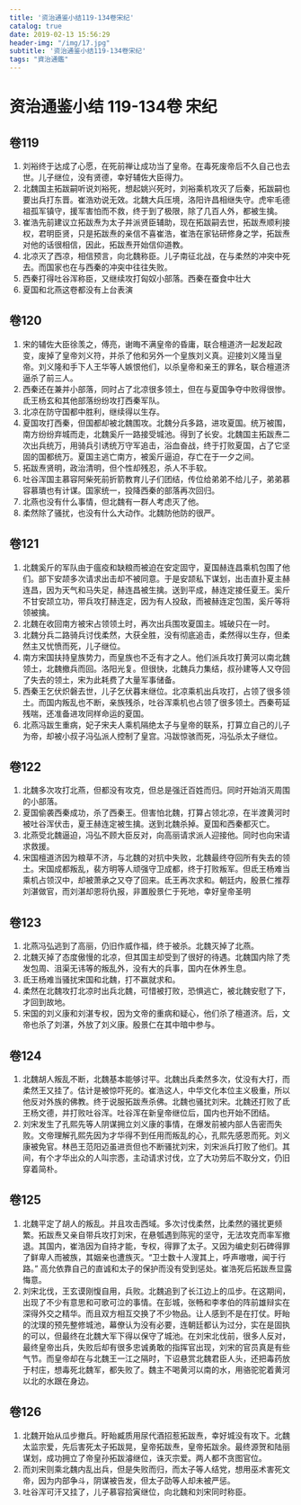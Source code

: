 ```yaml
---
title: '资治通鉴小结119-134卷宋纪'
catalog: true
date: 2019-02-13 15:56:29
header-img: "/img/17.jpg"
subtitle: '资治通鉴小结119-134卷宋纪' 
tags: "資治通鑑"
---
```


# 资治通鉴小结 119-134卷 宋纪

## 卷119
1. 刘裕终于达成了心愿，在死前禅让成功当了皇帝。在毒死废帝后不久自己也去世。儿子继位，没有贤德，幸好辅佐大臣得力。 
2. 北魏国主拓跋嗣听说刘裕死，想起姚兴死时，刘裕乘机攻灭了后秦，拓跋嗣也要出兵打东晋。崔浩劝说无效。北魏大兵压境，洛阳许昌相继失守。虎牢毛德祖孤军镇守，援军害怕而不救，终于到了极限，除了几百人外，都被生擒。 
3. 崔浩先前建议立拓跋焘为太子并派贤臣辅助，现在拓跋嗣去世，拓跋焘顺利接权，君明臣贤，只是拓跋焘的亲信不喜崔浩，崔浩在家钻研修身之学，拓跋焘对他的话很相信，因此，拓跋焘开始信仰道教。 
4. 北凉灭了西凉，相信预言，向北魏称臣。儿子南征北战，在与柔然的冲突中死去。而国家也在与西秦的冲突中往往失败。 
5. 西秦打得吐谷浑称臣，又继续攻打匈奴小部落。西秦在蚕食中壮大 
6. 夏国和北燕这卷都没有上台表演

## 卷120
1.   宋的辅佐大臣徐羡之，傅亮，谢晦不满皇帝的昏庸，联合檀道济一起发起政变，废掉了皇帝刘义符，并杀了他和另外一个皇族刘义真。迎接刘义隆当皇帝。刘义隆和手下人王华等人嫉恨他们，以杀皇帝和亲王的罪名，联合檀道济逼杀了前三人。 
2.   西秦还在兼并小部落，同时占了北凉很多领土，但在与夏国争夺中败得很惨。氐王杨玄和其他部落纷纷攻打西秦军队。 
3.   北凉在防守国都中胜利，继续得以生存。 
4.   夏国攻打西秦，但国都却被北魏围攻。北魏分兵多路，进攻夏国。统万被围，南方纷纷弃城而走，北魏奚斤一路接受城池。得到了长安。北魏国主拓跋焘二次出兵统万，用骑兵引诱统万守军追击，浴血奋战，终于打败夏国，占了它坚固的国都统万。夏国主逃亡南方，被奚斤逼迫，存亡在于一夕之间。 
5.   拓跋焘贤明，政治清明，但个性却残忍，杀人不手软。 
6.   吐谷浑国主慕容阿柴死前折箭教育儿子们团结，传位给弟弟不给儿子，弟弟慕容慕璝也有计谋。国家统一，投降西秦的部落再次回归。 
7.   北燕也没有什么事情，但北魏有一群人考虑灭了他。 
8.   柔然除了骚扰，也没有什么大动作。北魏防他防的很严。 

## 卷121
1.   北魏奚斤的军队由于瘟疫和缺粮而被迫在安定固守，夏国赫连昌乘机包围了他们。部下安颉多次请求出击却不被同意。于是安颉私下谋划，出击直扑夏主赫连昌，因为天气和马失足，赫连昌被生擒。送到平成，赫连定接任夏王。奚斤不甘安颉立功，带兵攻打赫连定，因为有人投敌，而被赫连定包围，奚斤等将领被擒。 
2.   北魏在收回南方被宋占领领土时，再次出兵围攻夏国主。城破只在一时。 
3.   北魏分兵二路骑兵讨伐柔然，大获全胜，没有彻底追击，柔然得以生存，但柔然主又忧愤而死，儿子继位。 
4.   南方宋国扶持皇族势力，而皇族也不乏有才之人。他们派兵攻打黄河以南北魏领土，北魏撤兵而回。洛阳光复。但很快，北魏兵力集结，叔孙建等人又夺回了失去的领土，宋为此耗费了大量军事储备。 
5.   西秦王乞伏炽磐去世，儿子乞伏暮末继位。北凉乘机出兵攻打，占领了很多领土。而国内叛乱也不断，亲族残杀，吐谷浑乘机也占领了很多领土。西秦苟延残喘，还准备进攻同样命运的夏国。 
6.   北燕冯跋生重病，妃子宋夫人乘机隔绝太子与皇帝的联系，打算立自己的儿子为帝，却被小叔子冯弘派人控制了皇宫。冯跋惊骇而死，冯弘杀太子继位。

## 卷122
1.   北魏多次攻打北燕，但都没有攻克，但总是强迁百姓而归。同时开始消灭周围的小部落。 
2.   夏国偷袭西秦成功，杀了西秦王。但害怕北魏，打算占领北凉，在半渡黄河时被吐谷浑伏击，夏王赫连定被生擒。送到北魏杀掉。夏国和西秦都灭亡。 
3.   北燕受北魏逼迫，冯弘不顾大臣反对，向高丽请求派人迎接他。同时也向宋请求救援。 
4.   宋国檀道济因为粮草不济，与北魏的对抗中失败，北魏最终夺回所有失去的领土。宋国成都叛乱，裴方明等人顽强守卫成都，终于打败叛军。但氐王杨难当乘机占领汉中，却被萧承之又夺了回来。氐王再次求和。朝廷内，殷景仁推荐刘湛做官，而刘湛却恩将仇报，非置殷景仁于死地，幸好皇帝圣明

## 卷123
1.   北燕冯弘逃到了高丽，仍旧作威作福，终于被杀。北魏灭掉了北燕。 
2.   北魏灭掉了态度傲慢的北凉，但其国主却受到了很好的待遇。北魏国内除了秃发包周、沮渠无讳等的叛乱外，没有大的兵事，国内在休养生息。 
3.   氐王杨难当骚扰宋国和北魏，打不赢就求和。 
4.   柔然在北魏攻打北凉时出兵北魏，可惜被打败，恐惧逃亡，被北魏安慰了下，才回到故地。 
5.   宋国的刘义康和刘湛专权，因为文帝的重病和疑心，他们杀了檀道济。后，文帝也杀了刘湛，外放了刘义康。殷景仁在其中暗中参与。

## 卷124 
1.   北魏胡人叛乱不断，北魏基本能够讨平。北魏出兵柔然多次，仗没有大打，而柔然王又挂了。估计是被惊吓死的。崔浩这人，中华文化本位主义极重，所以他反对外族的佛教。终于说服拓跋焘杀佛。北魏也骚扰刘宋。北魏还打败了氐王杨文德，并打败吐谷浑。吐谷浑在新皇帝继位后，国内也开始不团结。 
2.   刘宋发生了孔熙先等人阴谋拥立刘义康的事情，在爆发前被内部人告密而失败。文帝理解孔熙先因为才华得不到任用而叛乱的心，孔熙先感恩而死。刘义康被免官。林邑王范阳迈虽进贡但也不断骚扰刘宋，刘宋派兵打败了他们。其间，有个才华出众的人叫宗悫，主动请求讨伐，立了大功劳后不取分文，仍旧穿着简朴。 

## 卷125
1. 北魏平定了胡人的叛乱。并且攻击西域。多次讨伐柔然，比柔然的骚扰更频繁。拓跋焘又亲自带兵攻打刘宋，在悬瓠遇到陈宪的坚守，无法攻克而率军撤退。其国内，崔浩因为自持才能，专权，得罪了太子。又因为编史刻石碑得罪了鲜卑人而被族，其姻亲也遭族灭。“卫士数十人溲其上，呼声嗷嗷，闻于行路。” 高允依靠自己的直诚和太子的保护而没有受到惩处。崔浩死后拓跋焘显露悔意。
2. 刘宋北伐，王玄谟刚愎自用，兵败。北魏追到了长江边上的瓜步。在这期间，出现了不少有意思和可歌可泣的事情。在彭城，张畅和李孝伯的阵前雄辩实在深得外交之精华。而且双方相互交换了不少物品。让人感到不是在打仗。盱眙的沈璞的预先整修城池，幕僚认为没有必要，连朝廷都认为过分，实在是固执的可以，但最终在北魏大军下得以保守了城池。在刘宋北伐前，很多人反对，最终皇帝出兵，失败后却有很多忠诚勇敢的指挥官出现，刘宋的官员真是有些气节。而皇帝却在与北魏王一江之隔时，下诏悬赏北魏君臣人头，还把毒药放于村庄，想毒死北魏军，都失败了。魏主不喝黄河以南的水，用骆驼驼着黄河以北的水跟在身边。 

## 卷126
1. 北魏开始从瓜步撤兵。盱眙臧质用尿代酒招惹拓跋焘，幸好城没有攻下。北魏太监宗爱，先后害死太子拓跋晃，皇帝拓跋焘，皇帝拓跋余。最终源贺和陆丽谋划，成功拥立了帝皇孙拓跋濬继位，诛灭宗爱。两人都不贪图官位。 
2. 而刘宋则乘北魏内乱出兵，但是失败而归，而太子等人结党，想用巫术害死文帝，因为内部争斗，阴谋被告发，但太子劭等人却未被严惩。 
3. 吐谷浑可汗又挂了，儿子慕容拾寅继位，向北魏和刘宋同时称臣。 


